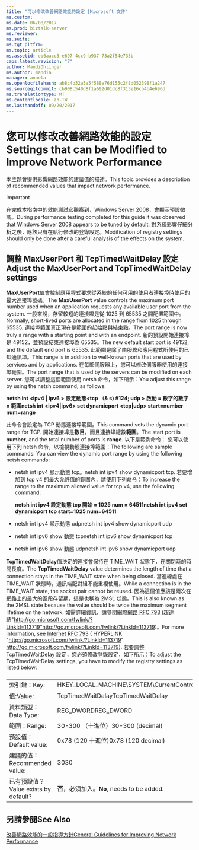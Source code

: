 ```yaml
---
title: "可以修改改善網路效能的設定 |Microsoft 文件"
ms.custom: 
ms.date: 06/08/2017
ms.prod: biztalk-server
ms.reviewer: 
ms.suite: 
ms.tgt_pltfrm: 
ms.topic: article
ms.assetid: eb6aacc3-e697-4cc9-b937-73a2f54e733b
caps.latest.revision: "7"
author: MandiOhlinger
ms.author: mandia
manager: anneta
ms.openlocfilehash: ab8c4b32a5a5f588e76d155c2f8d052398f1a247
ms.sourcegitcommit: cb908c540d8f1a692d01dc8f313e16cb4b4e696d
ms.translationtype: MT
ms.contentlocale: zh-TW
ms.lasthandoff: 09/20/2017
---
```

# <a name="settings-that-can-be-modified-to-improve-network-performance"></a><span data-ttu-id="0d1df-102">您可以修改改善網路效能的設定</span><span class="sxs-lookup"><span data-stu-id="0d1df-102">Settings that can be Modified to Improve Network Performance</span></span>
<span data-ttu-id="0d1df-103">本主題會提供影響網路效能的建議值的描述。</span><span class="sxs-lookup"><span data-stu-id="0d1df-103">This topic provides a description of recommended values   that impact network performance.</span></span>  
  
> [!IMPORTANT]  
>  <span data-ttu-id="0d1df-104">在完成本指南中的效能測試它觀察到，Windows Server 2008，會顯示預設微調。</span><span class="sxs-lookup"><span data-stu-id="0d1df-104">During performance testing completed for this guide it was observed that Windows Server 2008 appears to be tuned by default.</span></span> <span data-ttu-id="0d1df-105">對系統影響仔細分析之後，應該只有在執行修改的登錄設定。</span><span class="sxs-lookup"><span data-stu-id="0d1df-105">Modification of  registry settings should only be done after a careful analysis of the effects on the system.</span></span>  
  
## <a name="adjust-the-maxuserport-and-tcptimedwaitdelay-settings"></a><span data-ttu-id="0d1df-106">調整 MaxUserPort 和 TcpTimedWaitDelay 設定</span><span class="sxs-lookup"><span data-stu-id="0d1df-106">Adjust the MaxUserPort and TcpTimedWaitDelay settings</span></span>  
 <span data-ttu-id="0d1df-107">**MaxUserPort**值會控制應用程式要求從系統的任何可用的使用者連接埠時使用的最大連接埠號碼。</span><span class="sxs-lookup"><span data-stu-id="0d1df-107">The **MaxUserPort** value controls the maximum port number used when an application requests any available user port from the system.</span></span> <span data-ttu-id="0d1df-108">一般來說，存留較短的連接埠是從 1025 到 65535 之間配置範圍中。</span><span class="sxs-lookup"><span data-stu-id="0d1df-108">Normally, short-lived ports are allocated in the range from 1025 through 65535.</span></span> <span data-ttu-id="0d1df-109">連接埠範圍真正現在是範圍的起始點與結束點。</span><span class="sxs-lookup"><span data-stu-id="0d1df-109">The port range is now truly a range with a starting point and with an endpoint.</span></span> <span data-ttu-id="0d1df-110">新的預設開始連接埠是 49152，並預設結束連接埠為 65535。</span><span class="sxs-lookup"><span data-stu-id="0d1df-110">The new default start port is 49152, and the default end port is 65535.</span></span> <span data-ttu-id="0d1df-111">此範圍是除了由服務和應用程式所使用的已知通訊埠。</span><span class="sxs-lookup"><span data-stu-id="0d1df-111">This range is in addition to well-known ports that are used by services and by applications.</span></span> <span data-ttu-id="0d1df-112">在每部伺服器上，您可以修改伺服器使用的連接埠範圍。</span><span class="sxs-lookup"><span data-stu-id="0d1df-112">The port range that is used by the servers can be modified on each server.</span></span> <span data-ttu-id="0d1df-113">您可以調整這個範圍使用 netsh 命令，如下所示：</span><span class="sxs-lookup"><span data-stu-id="0d1df-113">You adjust this range by using the netsh command, as follows:</span></span>  
  
 <span data-ttu-id="0d1df-114">**netsh int \<ipv4 &#124; ipv6 > 設定動態\<tcp （& s) #124; udp > 啟動 = 數字的數字 = 範圍**</span><span class="sxs-lookup"><span data-stu-id="0d1df-114">**netsh int \<ipv4&#124;ipv6> set dynamicport \<tcp&#124;udp> start=number num=range**</span></span>  
  
 <span data-ttu-id="0d1df-115">此命令會設定為 TCP 動態連接埠範圍。</span><span class="sxs-lookup"><span data-stu-id="0d1df-115">This command sets the dynamic port range for TCP.</span></span> <span data-ttu-id="0d1df-116">開始連接埠是**數目**，而且連接埠總數**範圍**。</span><span class="sxs-lookup"><span data-stu-id="0d1df-116">The start port is **number**, and the total number of ports is **range**.</span></span> <span data-ttu-id="0d1df-117">以下是範例命令： 您可以使用下列 netsh 命令，以檢視動態連接埠範圍：</span><span class="sxs-lookup"><span data-stu-id="0d1df-117">The following are sample commands: You can view the dynamic port range by using the following netsh commands:</span></span>  
  
-   <span data-ttu-id="0d1df-118">netsh int ipv4 顯示動態 tcp。</span><span class="sxs-lookup"><span data-stu-id="0d1df-118">netsh int ipv4 show dynamicport tcp.</span></span> <span data-ttu-id="0d1df-119">若要增加到 tcp v4 的最大允許值的範圍內，請使用下列命令：</span><span class="sxs-lookup"><span data-stu-id="0d1df-119">To increase the range to the maximum allowed value for tcp v4, use the following command:</span></span>  
  
     <span data-ttu-id="0d1df-120">**netsh int ipv4 設定動態 tcp 開始 = 1025 num = 64511**</span><span class="sxs-lookup"><span data-stu-id="0d1df-120">**netsh int ipv4 set dynamicport tcp start=1025 num=64511**</span></span>  
  
-   <span data-ttu-id="0d1df-121">netsh int ipv4 顯示動態 udp</span><span class="sxs-lookup"><span data-stu-id="0d1df-121">netsh int ipv4 show dynamicport udp</span></span>  
  
-   <span data-ttu-id="0d1df-122">netsh int ipv6 show 動態 tcp</span><span class="sxs-lookup"><span data-stu-id="0d1df-122">netsh int ipv6 show dynamicport tcp</span></span>  
  
-   <span data-ttu-id="0d1df-123">netsh int ipv6 show 動態 udp</span><span class="sxs-lookup"><span data-stu-id="0d1df-123">netsh int ipv6 show dynamicport udp</span></span>  
  
 <span data-ttu-id="0d1df-124">**TcpTimedWaitDelay**值決定的連接會保持在 TIME_WAIT 狀態下，在關閉時的時間長度。</span><span class="sxs-lookup"><span data-stu-id="0d1df-124">The **TcpTimedWaitDelay** value determines the length of time that a connection stays in the TIME_WAIT state when being closed.</span></span> <span data-ttu-id="0d1df-125">當連線處在 TIME_WAIT 狀態時，通訊端配對組不能重複使用。</span><span class="sxs-lookup"><span data-stu-id="0d1df-125">While a connection is in the TIME_WAIT state, the socket pair cannot be reused.</span></span> <span data-ttu-id="0d1df-126">因為這個值應該是兩次在網路上的最大的區段存留期，這是也稱為 2MSL 狀態。</span><span class="sxs-lookup"><span data-stu-id="0d1df-126">This is also known as the 2MSL state because the value should be twice the maximum segment lifetime on the network.</span></span> <span data-ttu-id="0d1df-127">如需詳細資訊，請參閱[網際網路 RFC 793](http://go.microsoft.com/fwlink/?LinkId=113719) (超連結"http://go.microsoft.com/fwlink/?LinkId=113719"http://go.microsoft.com/fwlink/?LinkId=113719)。</span><span class="sxs-lookup"><span data-stu-id="0d1df-127">For more information, see [Internet RFC 793](http://go.microsoft.com/fwlink/?LinkId=113719) ( HYPERLINK "http://go.microsoft.com/fwlink/?LinkId=113719" http://go.microsoft.com/fwlink/?LinkId=113719).</span></span> <span data-ttu-id="0d1df-128">若要調整 TcpTimedWaitDelay 設定，您必須修改登錄設定，如下所示：</span><span class="sxs-lookup"><span data-stu-id="0d1df-128">To adjust the TcpTimedWaitDelay settings, you have to modify the registry settings as listed below:</span></span>  
  
###  
  
|||  
|-|-|  
|<span data-ttu-id="0d1df-129">索引鍵：</span><span class="sxs-lookup"><span data-stu-id="0d1df-129">Key:</span></span>|<span data-ttu-id="0d1df-130">HKEY_LOCAL_MACHINE\SYSTEM\CurrentControlSet\Services\Tcpip\Parameters</span><span class="sxs-lookup"><span data-stu-id="0d1df-130">HKEY_LOCAL_MACHINE\SYSTEM\CurrentControlSet\Services\Tcpip\Parameters</span></span>|  
|<span data-ttu-id="0d1df-131">值:</span><span class="sxs-lookup"><span data-stu-id="0d1df-131">Value:</span></span>|<span data-ttu-id="0d1df-132">TcpTimedWaitDelay</span><span class="sxs-lookup"><span data-stu-id="0d1df-132">TcpTimedWaitDelay</span></span>|  
|<span data-ttu-id="0d1df-133">資料類型：</span><span class="sxs-lookup"><span data-stu-id="0d1df-133">Data Type:</span></span>|<span data-ttu-id="0d1df-134">REG_DWORD</span><span class="sxs-lookup"><span data-stu-id="0d1df-134">REG_DWORD</span></span>|  
|<span data-ttu-id="0d1df-135">範圍：</span><span class="sxs-lookup"><span data-stu-id="0d1df-135">Range:</span></span>|<span data-ttu-id="0d1df-136">30-300 （十進位）</span><span class="sxs-lookup"><span data-stu-id="0d1df-136">30-300 (decimal)</span></span>|  
|<span data-ttu-id="0d1df-137">預設值︰</span><span class="sxs-lookup"><span data-stu-id="0d1df-137">Default value:</span></span>|<span data-ttu-id="0d1df-138">0x78 (120 十進位)</span><span class="sxs-lookup"><span data-stu-id="0d1df-138">0x78 (120 decimal)</span></span>|  
|<span data-ttu-id="0d1df-139">建議的值：</span><span class="sxs-lookup"><span data-stu-id="0d1df-139">Recommended value:</span></span>|<span data-ttu-id="0d1df-140">30</span><span class="sxs-lookup"><span data-stu-id="0d1df-140">30</span></span>|  
|<span data-ttu-id="0d1df-141">已有預設值？</span><span class="sxs-lookup"><span data-stu-id="0d1df-141">Value exists by default?</span></span>|<span data-ttu-id="0d1df-142">**否**，必須加入。</span><span class="sxs-lookup"><span data-stu-id="0d1df-142">**No**, needs to be added.</span></span>|  
  
## <a name="see-also"></a><span data-ttu-id="0d1df-143">另請參閱</span><span class="sxs-lookup"><span data-stu-id="0d1df-143">See Also</span></span>  
 [<span data-ttu-id="0d1df-144">改善網路效能的一般指導方針</span><span class="sxs-lookup"><span data-stu-id="0d1df-144">General Guidelines for Improving Network Performance</span></span>](../technical-guides/general-guidelines-for-improving-network-performance.md)